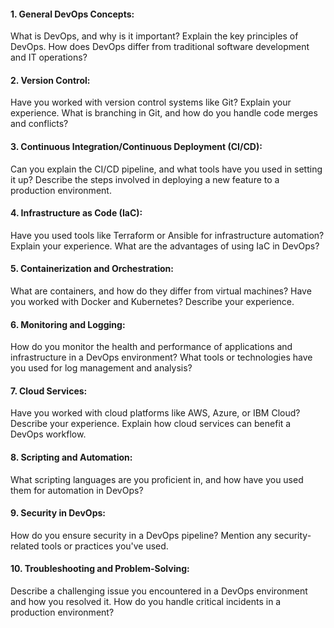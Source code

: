 #### 1. General DevOps Concepts:

What is DevOps, and why is it important?
Explain the key principles of DevOps.
How does DevOps differ from traditional software development and IT operations?

#### 2. Version Control:

Have you worked with version control systems like Git? Explain your experience.
What is branching in Git, and how do you handle code merges and conflicts?

#### 3. Continuous Integration/Continuous Deployment (CI/CD):

Can you explain the CI/CD pipeline, and what tools have you used in setting it up?
Describe the steps involved in deploying a new feature to a production environment.

#### 4. Infrastructure as Code (IaC):

Have you used tools like Terraform or Ansible for infrastructure automation? Explain your experience.
What are the advantages of using IaC in DevOps?

#### 5. Containerization and Orchestration:

What are containers, and how do they differ from virtual machines?
Have you worked with Docker and Kubernetes? Describe your experience.

#### 6. Monitoring and Logging:

How do you monitor the health and performance of applications and infrastructure in a DevOps environment?
What tools or technologies have you used for log management and analysis?

#### 7. Cloud Services:

Have you worked with cloud platforms like AWS, Azure, or IBM Cloud? Describe your experience.
Explain how cloud services can benefit a DevOps workflow.

#### 8. Scripting and Automation:

What scripting languages are you proficient in, and how have you used them for automation in DevOps?

#### 9. Security in DevOps:

How do you ensure security in a DevOps pipeline? Mention any security-related tools or practices you've used.

#### 10. Troubleshooting and Problem-Solving:

Describe a challenging issue you encountered in a DevOps environment and how you resolved it.
How do you handle critical incidents in a production environment?
